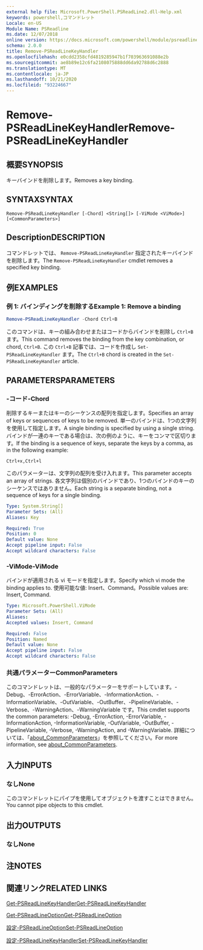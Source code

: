 ```yaml
---
external help file: Microsoft.PowerShell.PSReadLine2.dll-Help.xml
keywords: powershell,コマンドレット
Locale: en-US
Module Name: PSReadline
ms.date: 12/07/2018
online version: https://docs.microsoft.com/powershell/module/psreadline/remove-psreadlinekeyhandler?view=powershell-5.1&WT.mc_id=ps-gethelp
schema: 2.0.0
title: Remove-PSReadLineKeyHandler
ms.openlocfilehash: e0cdd2358cfd4819285947b1f703963691088e2b
ms.sourcegitcommit: ae8b89e12c6fa2108075888dd6da92788d6c2888
ms.translationtype: MT
ms.contentlocale: ja-JP
ms.lasthandoff: 10/21/2020
ms.locfileid: "93224667"
---
```

# <span data-ttu-id="aa0ec-103">Remove-PSReadLineKeyHandler</span><span class="sxs-lookup"><span data-stu-id="aa0ec-103">Remove-PSReadLineKeyHandler</span></span>

## <span data-ttu-id="aa0ec-104">概要</span><span class="sxs-lookup"><span data-stu-id="aa0ec-104">SYNOPSIS</span></span>
<span data-ttu-id="aa0ec-105">キーバインドを削除します。</span><span class="sxs-lookup"><span data-stu-id="aa0ec-105">Removes a key binding.</span></span>

## <span data-ttu-id="aa0ec-106">SYNTAX</span><span class="sxs-lookup"><span data-stu-id="aa0ec-106">SYNTAX</span></span>

```
Remove-PSReadLineKeyHandler [-Chord] <String[]> [-ViMode <ViMode>] [<CommonParameters>]
```

## <span data-ttu-id="aa0ec-107">Description</span><span class="sxs-lookup"><span data-stu-id="aa0ec-107">DESCRIPTION</span></span>

<span data-ttu-id="aa0ec-108">コマンドレットでは、 `Remove-PSReadLineKeyHandler` 指定されたキーバインドを削除します。</span><span class="sxs-lookup"><span data-stu-id="aa0ec-108">The `Remove-PSReadLineKeyHandler` cmdlet removes a specified key binding.</span></span>

## <span data-ttu-id="aa0ec-109">例</span><span class="sxs-lookup"><span data-stu-id="aa0ec-109">EXAMPLES</span></span>

### <span data-ttu-id="aa0ec-110">例 1: バインディングを削除する</span><span class="sxs-lookup"><span data-stu-id="aa0ec-110">Example 1: Remove a binding</span></span>

```powershell
Remove-PSReadLineKeyHandler -Chord Ctrl+B
```

<span data-ttu-id="aa0ec-111">このコマンドは、キーの組み合わせまたはコードからバインドを削除し `Ctrl+B` ます。</span><span class="sxs-lookup"><span data-stu-id="aa0ec-111">This command removes the binding from the key combination, or chord, `Ctrl+B`.</span></span> <span data-ttu-id="aa0ec-112">この `Ctrl+B` 記事では、コードを作成し `Set-PSReadLineKeyHandler` ます。</span><span class="sxs-lookup"><span data-stu-id="aa0ec-112">The `Ctrl+B` chord is created in the `Set-PSReadLineKeyHandler` article.</span></span>

## <span data-ttu-id="aa0ec-113">PARAMETERS</span><span class="sxs-lookup"><span data-stu-id="aa0ec-113">PARAMETERS</span></span>

### <span data-ttu-id="aa0ec-114">-コード</span><span class="sxs-lookup"><span data-stu-id="aa0ec-114">-Chord</span></span>

<span data-ttu-id="aa0ec-115">削除するキーまたはキーのシーケンスの配列を指定します。</span><span class="sxs-lookup"><span data-stu-id="aa0ec-115">Specifies an array of keys or sequences of keys to be removed.</span></span> <span data-ttu-id="aa0ec-116">単一のバインドは、1つの文字列を使用して指定します。</span><span class="sxs-lookup"><span data-stu-id="aa0ec-116">A single binding is specified by using a single string.</span></span> <span data-ttu-id="aa0ec-117">バインドが一連のキーである場合は、次の例のように、キーをコンマで区切ります。</span><span class="sxs-lookup"><span data-stu-id="aa0ec-117">If the binding is a sequence of keys, separate the keys by a comma, as in the following example:</span></span>

`Ctrl+x,Ctrl+l`

<span data-ttu-id="aa0ec-118">このパラメーターは、文字列の配列を受け入れます。</span><span class="sxs-lookup"><span data-stu-id="aa0ec-118">This parameter accepts an array of strings.</span></span> <span data-ttu-id="aa0ec-119">各文字列は個別のバインドであり、1つのバインドのキーのシーケンスではありません。</span><span class="sxs-lookup"><span data-stu-id="aa0ec-119">Each string is a separate binding, not a sequence of keys for a single binding.</span></span>

```yaml
Type: System.String[]
Parameter Sets: (All)
Aliases: Key

Required: True
Position: 0
Default value: None
Accept pipeline input: False
Accept wildcard characters: False
```

### <span data-ttu-id="aa0ec-120">-ViMode</span><span class="sxs-lookup"><span data-stu-id="aa0ec-120">-ViMode</span></span>

<span data-ttu-id="aa0ec-121">バインドが適用される vi モードを指定します。</span><span class="sxs-lookup"><span data-stu-id="aa0ec-121">Specify which vi mode the binding applies to.</span></span> <span data-ttu-id="aa0ec-122">使用可能な値: Insert、Command。</span><span class="sxs-lookup"><span data-stu-id="aa0ec-122">Possible values are: Insert, Command.</span></span>

```yaml
Type: Microsoft.PowerShell.ViMode
Parameter Sets: (All)
Aliases:
Accepted values: Insert, Command

Required: False
Position: Named
Default value: None
Accept pipeline input: False
Accept wildcard characters: False
```

### <span data-ttu-id="aa0ec-123">共通パラメーター</span><span class="sxs-lookup"><span data-stu-id="aa0ec-123">CommonParameters</span></span>

<span data-ttu-id="aa0ec-124">このコマンドレットは、一般的なパラメーターをサポートしています。-Debug、-ErrorAction、-ErrorVariable、-InformationAction、-InformationVariable、-OutVariable、-OutBuffer、-PipelineVariable、-Verbose、-WarningAction、-WarningVariable です。</span><span class="sxs-lookup"><span data-stu-id="aa0ec-124">This cmdlet supports the common parameters: -Debug, -ErrorAction, -ErrorVariable, -InformationAction, -InformationVariable, -OutVariable, -OutBuffer, -PipelineVariable, -Verbose, -WarningAction, and -WarningVariable.</span></span> <span data-ttu-id="aa0ec-125">詳細については、「[about_CommonParameters](http://go.microsoft.com/fwlink/?LinkID=113216)」を参照してください。</span><span class="sxs-lookup"><span data-stu-id="aa0ec-125">For more information, see [about_CommonParameters](http://go.microsoft.com/fwlink/?LinkID=113216).</span></span>

## <span data-ttu-id="aa0ec-126">入力</span><span class="sxs-lookup"><span data-stu-id="aa0ec-126">INPUTS</span></span>

### <span data-ttu-id="aa0ec-127">なし</span><span class="sxs-lookup"><span data-stu-id="aa0ec-127">None</span></span>

<span data-ttu-id="aa0ec-128">このコマンドレットにパイプを使用してオブジェクトを渡すことはできません。</span><span class="sxs-lookup"><span data-stu-id="aa0ec-128">You cannot pipe objects to this cmdlet.</span></span>

## <span data-ttu-id="aa0ec-129">出力</span><span class="sxs-lookup"><span data-stu-id="aa0ec-129">OUTPUTS</span></span>

### <span data-ttu-id="aa0ec-130">なし</span><span class="sxs-lookup"><span data-stu-id="aa0ec-130">None</span></span>

## <span data-ttu-id="aa0ec-131">注</span><span class="sxs-lookup"><span data-stu-id="aa0ec-131">NOTES</span></span>

## <span data-ttu-id="aa0ec-132">関連リンク</span><span class="sxs-lookup"><span data-stu-id="aa0ec-132">RELATED LINKS</span></span>

[<span data-ttu-id="aa0ec-133">Get-PSReadLineKeyHandler</span><span class="sxs-lookup"><span data-stu-id="aa0ec-133">Get-PSReadLineKeyHandler</span></span>](Get-PSReadLineKeyHandler.md)

[<span data-ttu-id="aa0ec-134">Get-PSReadLineOption</span><span class="sxs-lookup"><span data-stu-id="aa0ec-134">Get-PSReadLineOption</span></span>](Get-PSReadLineOption.md)

[<span data-ttu-id="aa0ec-135">設定-PSReadLineOption</span><span class="sxs-lookup"><span data-stu-id="aa0ec-135">Set-PSReadLineOption</span></span>](Set-PSReadLineOption.md)

[<span data-ttu-id="aa0ec-136">設定-PSReadLineKeyHandler</span><span class="sxs-lookup"><span data-stu-id="aa0ec-136">Set-PSReadLineKeyHandler</span></span>](Set-PSReadLineKeyHandler.md)
